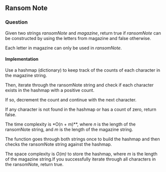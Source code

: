 ## Ransom Note 

### Question 

Given two strings *ransomNote* and *magazine*, return true if *ransomNote* can be constructed by using the letters from magazine and false otherwise.

Each letter in magazine can only be used in *ransomNote*.

#### Implementation 

Use a hashmap (dictionary) to keep track of the counts of each character in the magazine string. 

Then, iterate through the ransomNote string and check if each character exists in the hashmap with a positive count.

If so, decrement the count and continue with the next character.

If any character is not found in the hashmap or has a count of zero, return false. 

The time complexity is *O(n + m)**, where *n* is the length of the ransomNote string, and *m* is the length of the magazine string. 

The function goes through both strings once to build the hashmap and then checks the ransomNote string against the hashmap. 

The space complexity is *O(m)* to store the hashmap, where *m* is the length of the magazine string.If you successfully iterate through all characters in the ransomNote, return true.
